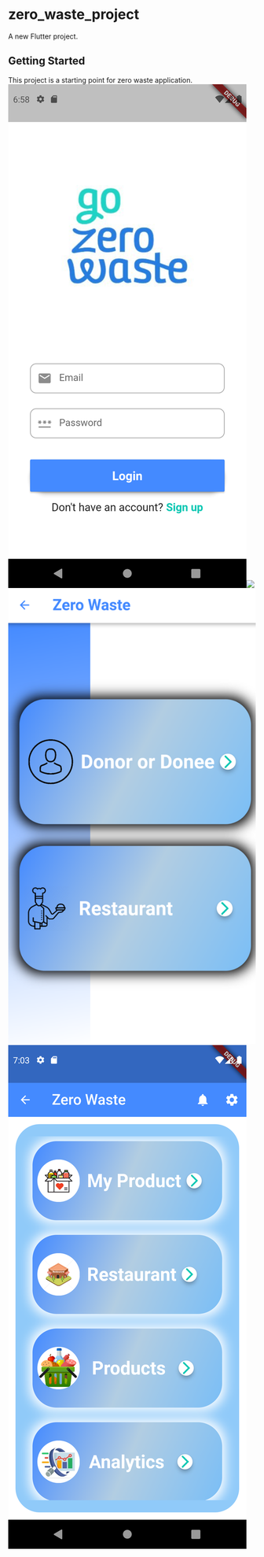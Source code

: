 # zero_waste_project

A new Flutter project.

## Getting Started

This project is a starting point for zero waste application.
![](login.png)![](signUp.png)![](screenshotd.png)![](main.png)
